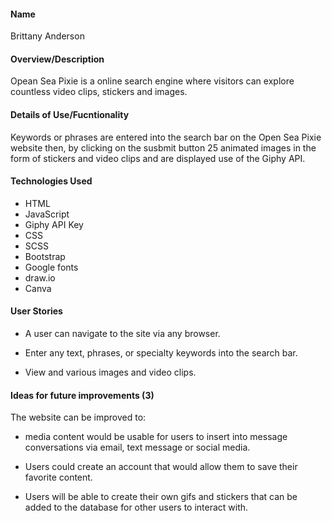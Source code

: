 #### Name
Brittany Anderson

#### Overview/Description
Opean Sea Pixie is a online search engine where visitors can explore countless video clips, stickers and images.

#### Details of Use/Fucntionality
Keywords or phrases are entered into the search bar on the Open Sea Pixie website then, by clicking on the susbmit button 25 animated images in the form of stickers and video clips and are displayed use of the Giphy API. 


#### Technologies Used
- HTML
- JavaScript
- Giphy API Key
- CSS
- SCSS
- Bootstrap
- Google fonts
- draw.io
- Canva

#### User Stories 

- A user can navigate to the site via any browser.

- Enter any text, phrases, or specialty keywords into the search bar.

- View and various images and video clips.

#### Ideas for future improvements (3)
The website can be improved to:

* media content would be usable for users to insert into message conversations via email, text message or social media.

* Users could create an account that would allow them  to save their favorite content.

* Users will be able to create their own gifs and stickers that can be added to the database for other users to interact with.

